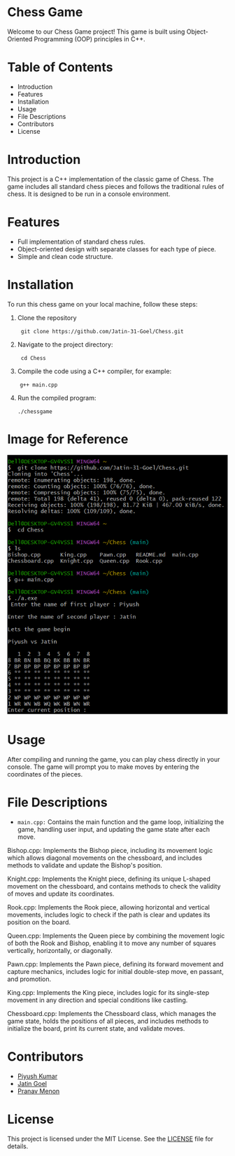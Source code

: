 # **Chess Game**

Welcome to our Chess Game project! This game is built using Object-Oriented Programming (OOP) principles in C++.

# **Table of Contents**

- Introduction
- Features
- Installation
- Usage
- File Descriptions
- Contributors
- License

# **Introduction**

This project is a C++ implementation of the classic game of Chess. The game includes all standard chess pieces and follows the traditional rules of chess. It is designed to be run in a console environment.

# **Features**

- Full implementation of standard chess rules.
- Object-oriented design with separate classes for each type of piece.
- Simple and clean code structure.

# **Installation**

To run this chess game on your local machine, follow these steps:

1. Clone the repository
   ```
    git clone https://github.com/Jatin-31-Goel/Chess.git
   ```
3. Navigate to the project directory:
   ``` 
    cd Chess
   ```
5. Compile the code using a C++ compiler, for example:
 ```   
     g++ main.cpp 
```

4. Run the compiled program:
   ```
   ./chessgame
   ```
# **Image for Reference**
![Screenshot 2024-06-29 151744](Screenshot%202024-06-29%20151744.png)

# **Usage**

After compiling and running the game, you can play chess directly in your console. The game will prompt you to make moves by entering the coordinates of the pieces.

# **File Descriptions**
- `main.cpp:` 
Contains the main function and the game loop, initializing the game, handling user input, and updating the game state after each move.

Bishop.cpp:
Implements the Bishop piece, including its movement logic which allows diagonal movements on the chessboard, and includes methods to validate and update the Bishop's position.

Knight.cpp:
Implements the Knight piece, defining its unique L-shaped movement on the chessboard, and contains methods to check the validity of moves and update its coordinates.

Rook.cpp:
Implements the Rook piece, allowing horizontal and vertical movements, includes logic to check if the path is clear and updates its position on the board.

Queen.cpp:
Implements the Queen piece by combining the movement logic of both the Rook and Bishop, enabling it to move any number of squares vertically, horizontally, or diagonally.

Pawn.cpp:
Implements the Pawn piece, defining its forward movement and capture mechanics, includes logic for initial double-step move, en passant, and promotion.

King.cpp:
Implements the King piece, includes logic for its single-step movement in any direction and special conditions like castling.

Chessboard.cpp:
Implements the Chessboard class, which manages the game state, holds the positions of all pieces, and includes methods to initialize the board, print its current state, and validate moves.

# **Contributors**

- [Piyush Kumar](https://github.com/Piyushkumar2004)
- [Jatin Goel](https://github.com/member1)
- [Pranav Menon](https://github.com/member2)

# **License**

This project is licensed under the MIT License. See the [LICENSE](LICENSE) file for details.


